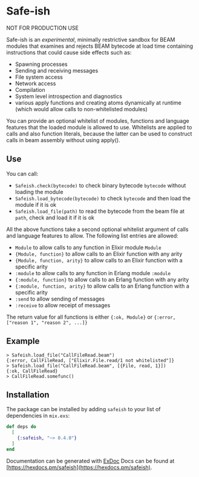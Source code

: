 # Safe-ish

NOT FOR PRODUCTION USE

Safe-ish is an _experimental_, minimally restrictive sandbox for BEAM modules 
that examines and rejects BEAM bytecode at load time containing instructions 
that could cause side effects such as:

- Spawning processes
- Sending and receiving messages
- File system access
- Network access
- Compilation
- System level introspection and diagnostics
- various apply functions and creating atoms dynamically at runtime (which would
  allow calls to non-whitelisted modules)

You can provide an optional whitelist of modules, functions and language features that the
loaded module is allowed to use. Whitelists are applied to calls and also function literals,
because the latter can be used to construct calls in beam assembly without using apply().

## Use
You can call:

- `Safeish.check(bytecode)` to check binary bytecode `bytecode` without loading the module
- `Safeish.load_bytecode(bytecode)` to check `bytecode` and then load the module if it is ok
- `Safeish.load_file(path)` to read the bytecode from the beam file at `path`, check and load it if it is ok

All the above functions take a second optional whitelist argument of calls and language features to allow.
The following list entries are allowed:

- `Module` to allow calls to any function in Elixir module `Module`
- `{Module, function}` to allow calls to an Elixir function with any arity
- `{Module, function, arity}` to allow calls to an Elixir function with a specific arity
- `:module` to allow calls to any function in Erlang module `:module`
- `{:module, function}` to allow calls to an Erlang function with any arity
- `{:module, function, arity}` to allow calls to an Erlang function with a specific arity
- `:send` to allow sending of messages
- `:receive` to allow receipt of messages

The return value for all functions is either `{:ok, Module}` or `{:error, ["reason 1", "reason 2", ...]}`

## Example

```
> Safeish.load_file("CallFileRead.beam")
{:error, CallFileRead, ["Elixir.File.read/1 not whitelisted"]}
> Safeish.load_file("CallFileRead.beam", [{File, read, 1}])
{:ok, CallFileRead}
> CallFileRead.somefunc()
```

## Installation

The package can be installed by adding `safeish` to your list of dependencies in `mix.exs`:

```elixir
def deps do
  [
    {:safeish, "~> 0.4.0"}
  ]
end
```

Documentation can be generated with [ExDoc](https://github.com/elixir-lang/ex_doc)
Docs can be found at [https://hexdocs.pm/safeish](https://hexdocs.pm/safeish).

